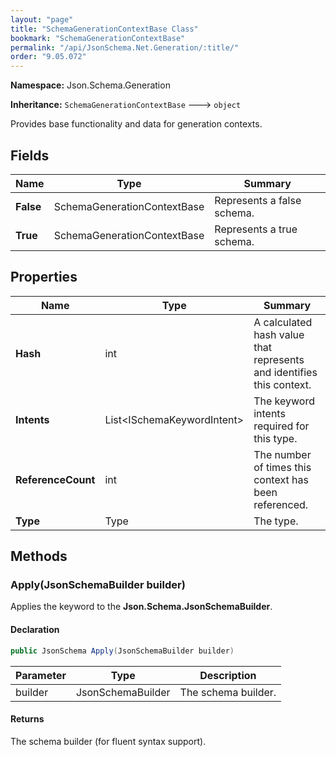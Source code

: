 ```yaml
---
layout: "page"
title: "SchemaGenerationContextBase Class"
bookmark: "SchemaGenerationContextBase"
permalink: "/api/JsonSchema.Net.Generation/:title/"
order: "9.05.072"
---
```

**Namespace:** Json.Schema.Generation

**Inheritance:**
`SchemaGenerationContextBase`
 🡒 
`object`

Provides base functionality and data for generation contexts.

## Fields

| Name | Type | Summary |
|---|---|---|
| **False** | SchemaGenerationContextBase | Represents a false schema. |
| **True** | SchemaGenerationContextBase | Represents a true schema. |

## Properties

| Name | Type | Summary |
|---|---|---|
| **Hash** | int | A calculated hash value that represents and identifies this context. |
| **Intents** | List\<ISchemaKeywordIntent\> | The keyword intents required for this type. |
| **ReferenceCount** | int | The number of times this context has been referenced. |
| **Type** | Type | The type. |

## Methods

### Apply(JsonSchemaBuilder builder)

Applies the keyword to the **Json.Schema.JsonSchemaBuilder**.

#### Declaration

```c#
public JsonSchema Apply(JsonSchemaBuilder builder)
```

| Parameter | Type | Description |
|---|---|---|
| builder | JsonSchemaBuilder | The schema builder. |


#### Returns

The schema builder (for fluent syntax support).


